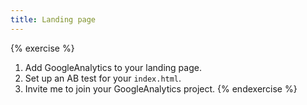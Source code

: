 ```yaml
---
title: Landing page
---
```


{% exercise %}
1. Add GoogleAnalytics to your landing page.
2. Set up an AB test for your `index.html`.
3. Invite me to join your GoogleAnalytics project.
{% endexercise %}